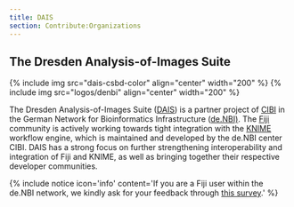 ```yaml
---
title: DAIS
section: Contribute:Organizations
---
```


## The Dresden Analysis-of-Images Suite

{% include img src="dais-csbd-color" align="center" width="200" %}
{% include img src="logos/denbi" align="center" width="200" %}

The Dresden Analysis-of-Images Suite
([DAIS](http://dais.bioimagecomputing.com)) is a partner project of
[CIBI](https://www.denbi.de/network/center-for-integrative-bioinformatics-cibi/21-about/508-portfolio-of-center-for-integrative-bioinformatics-cibi)
in the German Network for Bioinformatics Infrastructure
([de.NBI)](https://www.denbi.de). The [Fiji](/software/fiji) community is
actively working towards tight integration with the [KNIME](/software/knime)
workflow engine, which is maintained and developed by the de.NBI center CIBI.
DAIS has a strong focus on further strengthening interoperability and
integration of Fiji and KNIME, as well as bringing together their respective
developer communities.

{% include notice icon='info' content='If you are a Fiji user
  within the de.NBI network, we kindly ask for your feedback through
  [this survey](https://www.surveymonkey.de/r/denbi-service?sc=cibi&tool=fiji).' %}
